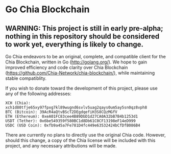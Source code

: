 # Go Chia Blockchain
## WARNING: This project is still in early pre-alpha; nothing in this repository should be considered to work yet, everything is likely to change.

Go Chia endeavors to be an original, complete, and compatible client for the Chia Blockchain, written in Go (http://golang.org/). We hope to gain improved efficiency and code clarity over Chia Blockchain (https://github.com/Chia-Network/chia-blockchain/), while maintaining stable compatiblity.

If you wish to donate toward the development of this project, please use any of the following addresses:

	XCH (Chia): xch1d80tfje65xy97fpxg7kl89wugnd6svlv5uag2qays0um5ay5sn0qz8vph8
	BTC (Bitcoin): 39AcR4aQtvBScT2DEgdqefiH3S8CQzMGfV
	ETH (Ethereum): 0xeA01FC83cee4B89DbD1d27CA0A32bB7B4b1253d1
	USDT (Tether): 0x6be549359f580BC1d8Db61C0CF13198eF14eD999
	USDC (USD Coin): 0xfb9a45a7Fe781D4fc449e63532424bCfDfB086B4

There are currently no plans to directly use the original Chia code. However, should this change, a copy of the Chia license will be included with this project, and any necessary attributions will be made.

